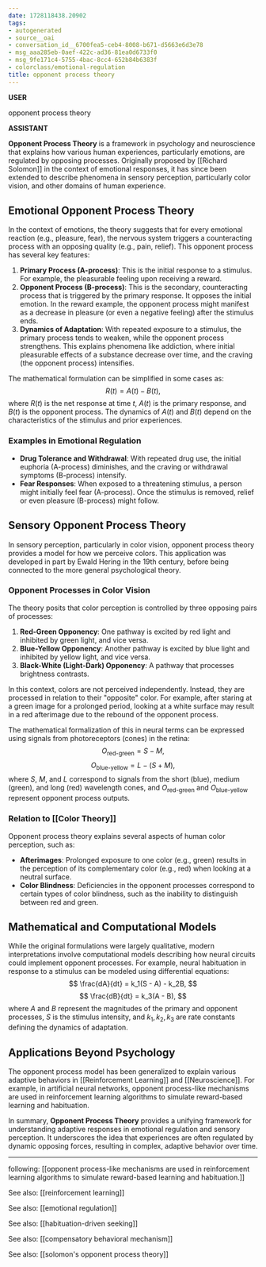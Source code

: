 ```yaml
---
date: 1728118438.20902
tags:
- autogenerated
- source__oai
- conversation_id__6700fea5-ceb4-8008-b671-d5663e6d3e78
- msg_aaa285eb-0aef-422c-ad36-81ea0d6733f0
- msg_9fe171c4-5755-4bac-8cc4-652b84b6383f
- colorclass/emotional-regulation
title: opponent process theory
---
```


**USER**

opponent process theory


**ASSISTANT**

**Opponent Process Theory** is a framework in psychology and neuroscience that explains how various human experiences, particularly emotions, are regulated by opposing processes. Originally proposed by [[Richard Solomon]] in the context of emotional responses, it has since been extended to describe phenomena in sensory perception, particularly color vision, and other domains of human experience.

## Emotional Opponent Process Theory

In the context of emotions, the theory suggests that for every emotional reaction (e.g., pleasure, fear), the nervous system triggers a counteracting process with an opposing quality (e.g., pain, relief). This opponent process has several key features:

1. **Primary Process (A-process)**: This is the initial response to a stimulus. For example, the pleasurable feeling upon receiving a reward.
2. **Opponent Process (B-process)**: This is the secondary, counteracting process that is triggered by the primary response. It opposes the initial emotion. In the reward example, the opponent process might manifest as a decrease in pleasure (or even a negative feeling) after the stimulus ends.
3. **Dynamics of Adaptation**: With repeated exposure to a stimulus, the primary process tends to weaken, while the opponent process strengthens. This explains phenomena like addiction, where initial pleasurable effects of a substance decrease over time, and the craving (the opponent process) intensifies.

The mathematical formulation can be simplified in some cases as:
$$
R(t) = A(t) - B(t),
$$
where $R(t)$ is the net response at time $t$, $A(t)$ is the primary response, and $B(t)$ is the opponent process. The dynamics of $A(t)$ and $B(t)$ depend on the characteristics of the stimulus and prior experiences.

### Examples in Emotional Regulation

- **Drug Tolerance and Withdrawal**: With repeated drug use, the initial euphoria (A-process) diminishes, and the craving or withdrawal symptoms (B-process) intensify.
- **Fear Responses**: When exposed to a threatening stimulus, a person might initially feel fear (A-process). Once the stimulus is removed, relief or even pleasure (B-process) might follow.

## Sensory Opponent Process Theory

In sensory perception, particularly in color vision, opponent process theory provides a model for how we perceive colors. This application was developed in part by Ewald Hering in the 19th century, before being connected to the more general psychological theory.

### Opponent Processes in Color Vision

The theory posits that color perception is controlled by three opposing pairs of processes:

1. **Red-Green Opponency**: One pathway is excited by red light and inhibited by green light, and vice versa.
2. **Blue-Yellow Opponency**: Another pathway is excited by blue light and inhibited by yellow light, and vice versa.
3. **Black-White (Light-Dark) Opponency**: A pathway that processes brightness contrasts.

In this context, colors are not perceived independently. Instead, they are processed in relation to their "opposite" color. For example, after staring at a green image for a prolonged period, looking at a white surface may result in a red afterimage due to the rebound of the opponent process.

The mathematical formalization of this in neural terms can be expressed using signals from photoreceptors (cones) in the retina:
$$
O_{\text{red-green}} = S - M,
$$
$$
O_{\text{blue-yellow}} = L - (S + M),
$$
where $S$, $M$, and $L$ correspond to signals from the short (blue), medium (green), and long (red) wavelength cones, and $O_{\text{red-green}}$ and $O_{\text{blue-yellow}}$ represent opponent process outputs.

### Relation to [[Color Theory]]

Opponent process theory explains several aspects of human color perception, such as:

- **Afterimages**: Prolonged exposure to one color (e.g., green) results in the perception of its complementary color (e.g., red) when looking at a neutral surface.
- **Color Blindness**: Deficiencies in the opponent processes correspond to certain types of color blindness, such as the inability to distinguish between red and green.

## Mathematical and Computational Models

While the original formulations were largely qualitative, modern interpretations involve computational models describing how neural circuits could implement opponent processes. For example, neural habituation in response to a stimulus can be modeled using differential equations:
$$
\frac{dA}{dt} = k_1(S - A) - k_2B,
$$
$$
\frac{dB}{dt} = k_3(A - B),
$$
where $A$ and $B$ represent the magnitudes of the primary and opponent processes, $S$ is the stimulus intensity, and $k_1, k_2, k_3$ are rate constants defining the dynamics of adaptation.

## Applications Beyond Psychology

The opponent process model has been generalized to explain various adaptive behaviors in [[Reinforcement Learning]] and [[Neuroscience]]. For example, in artificial neural networks, opponent process-like mechanisms are used in reinforcement learning algorithms to simulate reward-based learning and habituation.

In summary, **Opponent Process Theory** provides a unifying framework for understanding adaptive responses in emotional regulation and sensory perception. It underscores the idea that experiences are often regulated by dynamic opposing forces, resulting in complex, adaptive behavior over time.


---


following: [[opponent process-like mechanisms are used in reinforcement learning algorithms to simulate reward-based learning and habituation.]]

See also: [[reinforcement learning]]


See also: [[emotional regulation]]


See also: [[habituation-driven seeking]]


See also: [[compensatory behavioral mechanism]]


See also: [[solomon's opponent process theory]]
